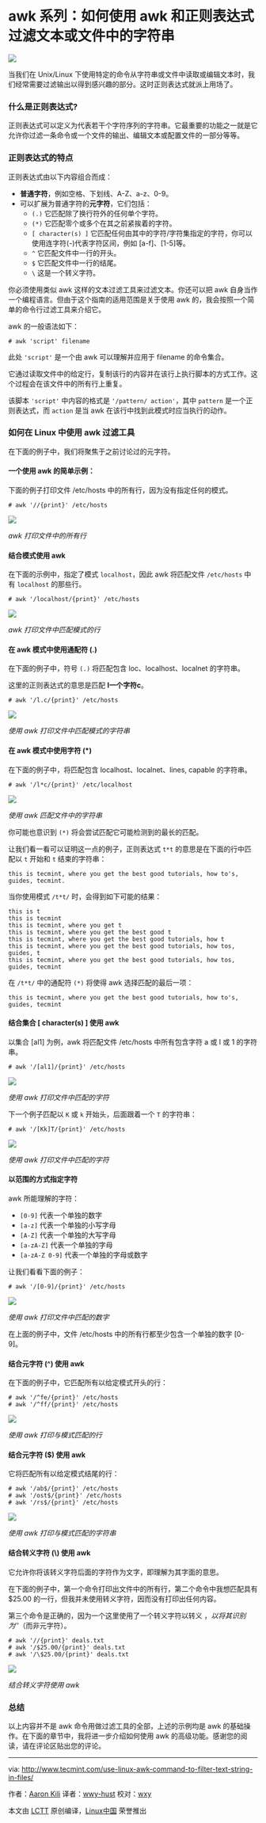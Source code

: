 awk 系列：如何使用 awk 和正则表达式过滤文本或文件中的字符串
=============================================================================

![](./img/Linux-Awk-Command-Examples.png)

当我们在 Unix/Linux 下使用特定的命令从字符串或文件中读取或编辑文本时，我们经常需要过滤输出以得到感兴趣的部分。这时正则表达式就派上用场了。

### 什么是正则表达式?

正则表达式可以定义为代表若干个字符序列的字符串。它最重要的功能之一就是它允许你过滤一条命令或一个文件的输出、编辑文本或配置文件的一部分等等。

### 正则表达式的特点

正则表达式由以下内容组合而成：

- **普通字符**，例如空格、下划线、A-Z、a-z、0-9。
- 可以扩展为普通字符的**元字符**，它们包括：
    - `(.)` 它匹配除了换行符外的任何单个字符。
    - `(*)` 它匹配零个或多个在其之前紧挨着的字符。
    - `[ character(s) ]` 它匹配任何由其中的字符/字符集指定的字符，你可以使用连字符(-)代表字符区间，例如 [a-f]、[1-5]等。
    - `^` 它匹配文件中一行的开头。
    - `$` 它匹配文件中一行的结尾。
    - `\` 这是一个转义字符。

你必须使用类似 awk 这样的文本过滤工具来过滤文本。你还可以把 awk 自身当作一个编程语言。但由于这个指南的适用范围是关于使用 awk 的，我会按照一个简单的命令行过滤工具来介绍它。

awk 的一般语法如下：

```
# awk 'script' filename
```

此处 `'script'` 是一个由 awk 可以理解并应用于 filename 的命令集合。

它通过读取文件中的给定行，复制该行的内容并在该行上执行脚本的方式工作。这个过程会在该文件中的所有行上重复。

该脚本 `'script'` 中内容的格式是 `'/pattern/ action'`，其中 `pattern` 是一个正则表达式，而 `action` 是当 awk 在该行中找到此模式时应当执行的动作。

### 如何在 Linux 中使用 awk 过滤工具

在下面的例子中，我们将聚焦于之前讨论过的元字符。

#### 一个使用 awk 的简单示例：

下面的例子打印文件 /etc/hosts 中的所有行，因为没有指定任何的模式。

```
# awk '//{print}' /etc/hosts
```

![](./img/Awk-Command-Example.gif)

*awk 打印文件中的所有行*

#### 结合模式使用 awk

在下面的示例中，指定了模式 `localhost`，因此 awk 将匹配文件 `/etc/hosts` 中有 `localhost` 的那些行。

```
# awk '/localhost/{print}' /etc/hosts 
```

![](./img/Use-Awk-Command-with-Pattern.gif)

*awk 打印文件中匹配模式的行*

#### 在 awk 模式中使用通配符 (.)

在下面的例子中，符号 `(.)` 将匹配包含 loc、localhost、localnet 的字符串。

这里的正则表达式的意思是匹配 **l一个字符c**。

```
# awk '/l.c/{print}' /etc/hosts
```

![](./img/Use-Awk-with-Wild-Cards.gif)

*使用 awk 打印文件中匹配模式的字符串*

#### 在 awk 模式中使用字符 (*)

在下面的例子中，将匹配包含 localhost、localnet、lines, capable 的字符串。

```
# awk '/l*c/{print}' /etc/localhost
```

![](./img/Use-Awk-to-Match-Strings-in-File.gif)

*使用 awk 匹配文件中的字符串*

你可能也意识到 `(*)` 将会尝试匹配它可能检测到的最长的匹配。

让我们看一看可以证明这一点的例子，正则表达式 `t*t` 的意思是在下面的行中匹配以 `t` 开始和 `t` 结束的字符串：

```
this is tecmint, where you get the best good tutorials, how to's, guides, tecmint. 
```

当你使用模式 `/t*t/` 时，会得到如下可能的结果：

```
this is t
this is tecmint
this is tecmint, where you get t
this is tecmint, where you get the best good t
this is tecmint, where you get the best good tutorials, how t
this is tecmint, where you get the best good tutorials, how tos, guides, t
this is tecmint, where you get the best good tutorials, how tos, guides, tecmint
```

在 `/t*t/` 中的通配符 `(*)` 将使得 awk 选择匹配的最后一项：

```
this is tecmint, where you get the best good tutorials, how to's, guides, tecmint
```

#### 结合集合 [ character(s) ] 使用 awk

以集合 [al1] 为例，awk 将匹配文件 /etc/hosts 中所有包含字符 a 或 l 或 1 的字符串。

```
# awk '/[al1]/{print}' /etc/hosts
```

![](./img/Use-Awk-to-Print-Matching-Character.gif)

*使用 awk 打印文件中匹配的字符*

下一个例子匹配以 `K` 或 `k` 开始头，后面跟着一个 `T` 的字符串：

```
# awk '/[Kk]T/{print}' /etc/hosts 
```

![](./img/Use-Awk-to-Print-Matched-String-in-File.gif)

*使用 awk 打印文件中匹配的字符*

#### 以范围的方式指定字符

awk 所能理解的字符：

- `[0-9]` 代表一个单独的数字
- `[a-z]` 代表一个单独的小写字母
- `[A-Z]` 代表一个单独的大写字母
- `[a-zA-Z]` 代表一个单独的字母
- `[a-zA-Z 0-9]` 代表一个单独的字母或数字

让我们看看下面的例子：

```
# awk '/[0-9]/{print}' /etc/hosts 
```

![](./img/Use-Awk-To-Print-Matching-Numbers-in-File.gif)

*使用 awk 打印文件中匹配的数字*

在上面的例子中，文件 /etc/hosts 中的所有行都至少包含一个单独的数字  [0-9]。

#### 结合元字符 (\^) 使用 awk

在下面的例子中，它匹配所有以给定模式开头的行：

```
# awk '/^fe/{print}' /etc/hosts
# awk '/^ff/{print}' /etc/hosts
```

![](./img/Use-Awk-to-Print-All-Matching-Lines-with-Pattern.gif)

*使用 awk 打印与模式匹配的行*

#### 结合元字符 ($) 使用 awk

它将匹配所有以给定模式结尾的行：

```
# awk '/ab$/{print}' /etc/hosts
# awk '/ost$/{print}' /etc/hosts
# awk '/rs$/{print}' /etc/hosts
```

![](./img/Use-Awk-to-Print-Given-Pattern-String.gif)

*使用 awk 打印与模式匹配的字符串*

#### 结合转义字符 (\\) 使用 awk

它允许你将该转义字符后面的字符作为文字，即理解为其字面的意思。

在下面的例子中，第一个命令打印出文件中的所有行，第二个命令中我想匹配具有 $25.00 的一行，但我并未使用转义字符，因而没有打印出任何内容。

第三个命令是正确的，因为一个这里使用了一个转义字符以转义 $，以将其识别为 '$'（而非元字符）。

```
# awk '//{print}' deals.txt
# awk '/$25.00/{print}' deals.txt
# awk '/\$25.00/{print}' deals.txt
```

![](./img/Use-Awk-with-Escape-Character.gif)

*结合转义字符使用 awk*

### 总结

以上内容并不是 awk 命令用做过滤工具的全部，上述的示例均是 awk 的基础操作。在下面的章节中，我将进一步介绍如何使用 awk 的高级功能。感谢您的阅读，请在评论区贴出您的评论。

--------------------------------------------------------------------------------

via: http://www.tecmint.com/use-linux-awk-command-to-filter-text-string-in-files/

作者：[Aaron Kili][a]
译者：[wwy-hust](https://github.com/wwy-hust)
校对：[wxy](https://github.com/wxy)

本文由 [LCTT](https://github.com/LCTT/TranslateProject) 原创编译，[Linux中国](https://linux.cn/) 荣誉推出

[a]: http://www.tecmint.com/author/aaronkili/
